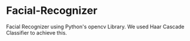 # Facial-Recognizer
Facial Recognizer using Python's opencv Library. We used Haar Cascade Classifier to achieve this.
